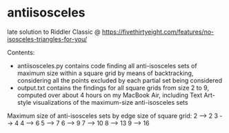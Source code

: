 # antiisosceles
late solution to Riddler Classic @ https://fivethirtyeight.com/features/no-isosceles-triangles-for-you/

Contents:
- antiisosceles.py contains code finding all anti-isosceles sets of maximum size within a square grid by means of backtracking, considering all the points excluded by each partial set being considered
- output.txt contains the findings for all square grids from size 2 to 9, computed over about 4 hours on my MacBook Air, including Text Art-style visualizations of the maximum-size anti-isosceles sets

Maximum size of anti-isosceles sets by edge size of square grid:
2 -->  2
3 -->  4
4 -->  6
5 -->  7
6 -->  9
7 --> 10
8 --> 13
9 --> 16
